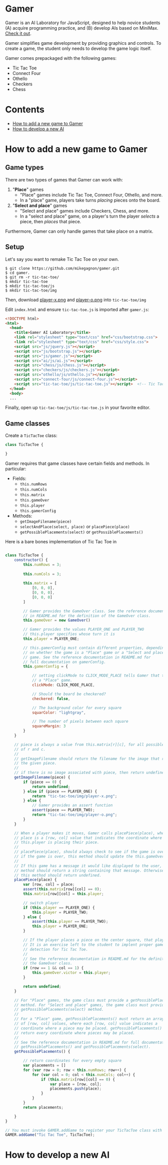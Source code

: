 # Gamer

Gamer is an AI Laboratory for JavaScript, designed to help novice students (A) acquire programming practice, and (B) develop AIs based on MiniMax. [Check it out](https://mikegagnon.github.io/gamer/).

Gamer simplifies game development by providing graphics and controls.
To create a game, the student only needs to develop the game logic itself.

Gamer comes prepackaged with the following games:

- Tic Tac Toe
- Connect Four
- Othello
- Checkers
- Chess


# Contents

- [How to add a new game to Gamer](#newgame)
- [How to develop a new AI](#newai)

# <a name="newgame">How to add a new game to Gamer</a>

## Game types

There are two types of games that Gamer can work with:

1. "**Place**" games
    - "Place" games include Tic Tac Toe, Connect Four, Othello, and more.
    - In a "place" game, players take turns *placing* pieces onto the board.
2. "**Select and place**" games
    - "Select and place" games include Checkers, Chess, and more.
    - In a "select and place" game, on a player's turn the player *selects* a piece, then *places* that piece.

Furthermore, Gamer can only handle games that take place on a matrix.

## Setup

Let's say you want to remake Tic Tac Toe on your own.

```
$ git clone https://github.com/mikegagnon/gamer.git
$ cd gamer.
$ git rm -r tic-tac-toe/
$ mkdir tic-tac-toe
$ mkdir tic-tac-toe/js
$ mkdir tic-tac-toe/img
```

Then, download [player-x.png](https://raw.githubusercontent.com/mikegagnon/gamer/master/tic-tac-toe/img/player-x.png) and [player-o.png](https://raw.githubusercontent.com/mikegagnon/gamer/master/tic-tac-toe/img/player-o.png) into `tic-tac-toe/img`

Edit `index.html` and ensure `tic-tac-toe.js` is imported after `gamer.js`:

```html
<!DOCTYPE html>
<html>
  <head>
    <title>Gamer AI Laboratory</title>
    <link rel="stylesheet" type="text/css" href="css/bootstrap.css">
    <link rel="stylesheet" type="text/css" href="css/style.css">
    <script src="js/jquery.js"></script>
    <script src="js/bootstrap.js"></script>
    <script src="js/gamer.js"></script>
    <script src="ai/js/ai.js"></script>
    <script src="chess/js/chess.js"></script>
    <script src="checkers/js/checkers.js"></script>
    <script src="othello/js/othello.js"></script>
    <script src="connect-four/js/connect-four.js"></script>
    <script src="tic-tac-toe/js/tic-tac-toe.js"></script>  <!-- Tic Tac Toe  -->
  </head>
  <body>
  ...
```

Finally, open up `tic-tac-toe/js/tic-tac-toe.js` in your favorite editor.

## Game classes

Create a `TicTacToe` class:

```js
class TicTacToe {

}
```

Gamer requires that game classes have certain fields and methods. In particular:

- Fields:
    - `this.numRows`
    - `this.numCols`
    - `this.matrix`
    - `this.gameOver`
    - `this.player`
    - `this.gamerConfig`
- Methods:
    - `getImageFilename(piece)`
    - `selectAndPlace(select, place)` or `placePiece(place)`
    - `getPossiblePlacements(select)` or `getPossiblePlacements()` 


Here is a bare bones implementation of Tic Tac Toe in 

```js

class TicTacToe {
    constructor() {
        this.numRows = 3;
        
        this.numCols = 3;
        
        this.matrix = [
            [0, 0, 0],
            [0, 0, 0],
            [0, 0, 0]
        ]

        // Gamer provides the GameOver class. See the reference documentation
        // in README.md for the definition of the GameOver class.
        this.gameOver = new GameOver()

        // Gamer provides the values PLAYER_ONE and PLAYER_TWO
        // this.player specifies whose turn it is
        this.player = PLAYER_ONE;

        // this.gamerConfig must contain different properties, depending
        // on whether the game is a "Place" game or a "Select and place"
        // game. See the reference documentation in README.md for
        // full documentation on gamerConfig.
        this.gamerConfig = {

            // setting clickMode to CLICK_MODE_PLACE tells Gamer that this is
            // a "Place" game.
            clickMode: CLICK_MODE_PLACE,

            // Should the board be checkered?
            checkered: false,

            // The background color for every square
            squarColor: "lightgray",

            // The number of pixels between each square
            squareMargin: 3
        }
    }

    // piece is always a value from this.matrix[r][c], for all possible values
    // of r and c.
    //
    // getImageFilename should return the filename for the image that represents
    // the given piece.
    //
    // if there is no image associated with piece, then return undefined.
    getImageFilename(piece) {
        if (piece == 0) {
            return undefined;
        } else if (piece == PLAYER_ONE) {
            return "tic-tac-toe/img/player-x.png";
        } else {
            // Gamer provides an assert function
            assert(piece == PLAYER_TWO);
            return "tic-tac-toe/img/player-o.png";            
        }
    }

    // When a player makes it moves, Gamer calls placePiece(place), where
    // place is a [row, col] value that indicates the coordinate where
    // this.player is placing their piece.
    //
    // placePiece(place), should always check to see if the game is over.
    // if the game is over, this method should update the this.gameOver object.
    //
    // If this game has a message it would like displayed to the user, this
    // method should return a string containing that message. Otherwise,
    // this method should return undefined.
    placePiece(place) {
        var [row, col] = place;
        assert(this.matrix[row][col] == 0);
        this.matrix[row][col] = this.player;

        // switch player
        if (this.player == PLAYER_ONE) {
            this.player = PLAYER_TWO;
        } else {
            assert(this.player == PLAYER_TWO);
            this.player = PLAYER_ONE;
        }

        // If the player places a piece on the center square, that player wins
        // It is an exercise left to the student to implent proper game-over
        // detection for Tic Tac Toe.
        //
        // See the reference documentation in README.md for the definition of
        // the GameOver class.
        if (row == 1 && col == 1) {
            this.gameOver.victor = this.player;
        }

        return undefined;
    }

    // For "Place" games, the game class must provide a getPossiblePlacements()
    // method. For "Select and place" games, the game class must provide a
    // getPossiblePlacements(select) method.
    //
    // For a "Place" game, getPossiblePlacements() must return an array
    // of [row, col] values, where each [row, col] value indicates a
    // coordinate where a piece may be placed. getPossiblePlacements() must
    // return every coordinate where pieces may be placed.
    //
    // See the reference documentation in README.md for full documentation on
    // getPossiblePlacements() and getPossiblePlacements(select).
    getPossiblePlacements() {

        // return coordinates for every empty square
        var placements = []
        for (var row = 0; row < this.numRows; row++) {
            for (var col = 0; col < this.numCols; col++) {
                if (this.matrix[row][col] == 0) {
                    var place = [row, col];
                    placements.push(place);
                }
            }
        }
        return placements;

    }
}

// You must invoke GAMER.addGame to register your TicTacToe class with the Gamer system
GAMER.addGame("Tic Tac Toe", TicTacToe);
```


# <a name="newai">How to develop a new AI</a>
